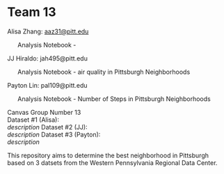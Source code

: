 # Team 13
Alisa Zhang: aaz31@pitt.edu <br>
<ul>Analysis Notebook - <br></ul>
JJ Hiraldo: jah495@pitt.edu<br>
<ul>Analysis Notebook - air quality in Pittsburgh Neighborhoods <br></ul>
Payton Lin: pal109@pitt.edu<br>
<ul>Analysis Notebook - Number of Steps in Pittsburgh Neighborhoods<br></ul>

Canvas Group Number 13<br>
Dataset #1 (Alisa): <br>
_description_
Dataset #2 (JJ):<br>
_description_
Dataset #3 (Payton):<br>
_description_

This repository aims to determine the best neighborhood in Pittsburgh based on 3 datsets from the Western Pennsylvania Regional Data Center. 
